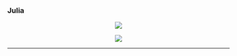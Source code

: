 

### Julia

<p align="center">
    <img src=Images/PE_006_test_02_julia.png>
</p>

<p align="center">
    <img src=Images/PE_006_test_01_julia.png>
</p>

------